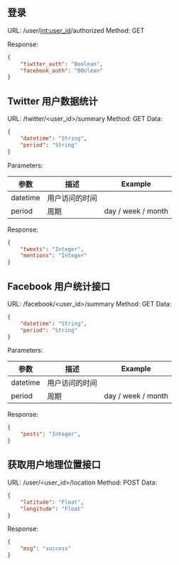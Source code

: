 ## 登录
URL: /user/<int:user_id>/authorized
Method: GET

Response:
```json
{
    "tiwtter_auth": "Boolean",
    "facebook_auth": "BOolean"
}
```

## Twitter 用户数据统计

URL: /twitter/<user_id>/summary
Method: GET
Data:
```json
{
    "datetime": "String",
    "period": "String"
}
```
Parameters:

参数      | 描述        | Example
-------- | ----------- | -------
datetime | 用户访问的时间 |
period   | 周期 | day / week / month


Response:
```json
{
    "tweets": "Integer",
    "mentions": "Integer"
}
```

## Facebook 用户统计接口

URL: /facebook/<user_id>/summary
Method: GET
Data:
```json
{
    "datetime": "String",
    "period": "String"
}
```
Parameters:

参数      | 描述        | Example
-------- | ----------- | -------
datetime | 用户访问的时间 |
period   | 周期 | day / week / month


Response:
```json
{
    "posts": "Integer",
}
```

## 获取用户地理位置接口
URL: /user/<user_id>/location
Method: POST
Data:
```json
{
    "latitude": "Float",
    "longitude": "Float"
}
```

Response:
```json
{
    "msg": "success"
}
```
